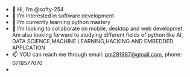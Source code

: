 - 👋 Hi, I’m @softy-254
- 👀 I’m interested in software development
- 🌱 I’m currently learning python mastery
- 💞️ I’m looking to collaborate on mobile, desktop and  web developmet. Am also looking forward to studying different fields of python like AI, DATA SCIENCE,MACHINE           LEARNING,HACKING AND EMBEDDED APPLCATION
- 📫 YOU can reach me through email: pm291987@gmail.com, phone: 0718577070
- 

<!---
softy-254/softy-254 is a ✨ special ✨ repository because its `README.md` (this file) appears on your GitHub profile.
You can click the Preview link to take a look at your changes.
--->
